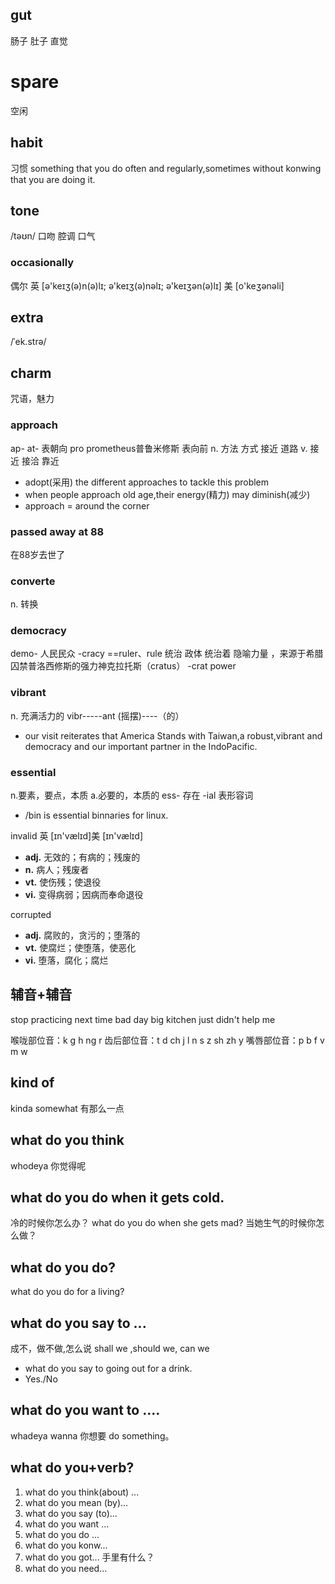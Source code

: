 
## gut
肠子 肚子 直觉

# spare
空闲

## habit
习惯
something that you do often and regularly,sometimes without konwing that you are doing it.

## tone
/təʊn/
口吻 腔调 口气

### occasionally
偶尔 英 [ə'keɪʒ(ə)n(ə)lɪ; ə'keɪʒ(ə)nəlɪ; ə'keɪʒən(ə)lɪ] 美 [o'keʒənəli]

## extra
/ˈek.strə/ 

## charm
咒语，魅力

### approach 
ap- at- 表朝向
pro prometheus普鲁米修斯    表向前
n. 方法 方式 接近 道路
v. 接近 接洽 靠近

* adopt(采用) the different approaches to tackle this problem
* when people approach old age,their energy(精力) may diminish(减少)
* approach = around the corner

### passed away at 88
在88岁去世了

### converte
n. 转换

### democracy 
demo- 人民民众
-cracy ==ruler、rule 统治 政体 统治着 隐喻力量 ，来源于希腊 囚禁普洛西修斯的强力神克拉托斯（cratus）
-crat power

### vibrant 
n. 充满活力的
vibr-----ant
(摇摆)----（的）
* our visit reiterates that America Stands with Taiwan,a robust,vibrant and democracy and  our important partner in the IndoPacific.

### essential
n.要素，要点，本质
a.必要的，本质的
ess- 存在
-ial 表形容词
* /bin is essential binnaries for linux. 




invalid
英 [ɪn'vælɪd]美 [ɪn'vælɪd]
-   **adj.** 无效的；有病的；残废的
-   **n.** 病人；残废者
-   **vt.** 使伤残；使退役
-   **vi.** 变得病弱；因病而奉命退役

corrupted
-   **adj.** 腐败的，贪污的；堕落的
-   **vt.** 使腐烂；使堕落，使恶化
-   **vi.** 堕落，腐化；腐烂



## 辅音+辅音

stop practicing
next time
bad day
big kitchen
just didn't 
help me

喉咙部位音：k g h ng r
齿后部位音：t d ch j l n s z sh zh y
嘴唇部位音：p b f v m w

## kind of
kinda
somewhat
有那么一点

## what do you think
whodeya 
你觉得呢

## what do you do when it gets cold.
冷的时候你怎么办？
what do you do when she gets mad?
当她生气的时候你怎么做？

## what do you do?
what do you do for  a living?

## what do you say to ...
成不，做不做,怎么说
shall we ,should we, can we
- what do you say to going out for a drink.
- Yes./No

## what do you want to ....
whadeya wanna 
你想要 do something。


## what do you+verb?
1. what do you think(about) ...
2. what do you mean (by)... 
3. what do you say (to)...
4. what do you want ...
5. what do you do ...
6. what do you konw...
7. what do you got... 手里有什么？
8. what do you need...
